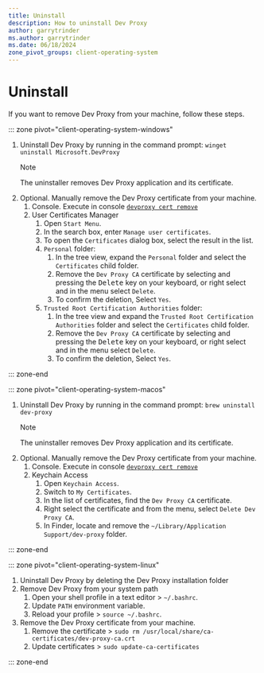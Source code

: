 ```yaml
---
title: Uninstall
description: How to uninstall Dev Proxy
author: garrytrinder
ms.author: garrytrinder
ms.date: 06/18/2024
zone_pivot_groups: client-operating-system
---
```


# Uninstall

If you want to remove Dev Proxy from your machine, follow these steps.

::: zone pivot="client-operating-system-windows"

1. Uninstall Dev Proxy by running in the command prompt: `winget uninstall Microsoft.DevProxy`
    > [!NOTE]
    > The uninstaller removes Dev Proxy application and its certificate.
1. Optional. Manually remove the Dev Proxy certificate from your machine.
    1. Console. Execute in console [`devproxy cert remove`](../technical-reference/cert-remove.md)
    1. User Certificates Manager
        1. Open `Start Menu`.
        1. In the search box, enter `Manage user certificates`.
        1. To open the `Certificates` dialog box, select the result in the list.
        1. `Personal` folder:
            1. In the tree view, expand the `Personal` folder and select the `Certificates` child folder.
            1. Remove the `Dev Proxy CA` certificate by selecting and pressing the <kbd>Delete</kbd> key on your keyboard, or right select and in the menu select `Delete`.
            1. To confirm the deletion, Select `Yes`.
        1. `Trusted Root Certification Authorities` folder:
            1. In the tree view and expand the `Trusted Root Certification Authorities` folder and select the `Certificates` child folder.
            1. Remove the `Dev Proxy CA` certificate by selecting and pressing the <kbd>Delete</kbd> key on your keyboard, or right select and in the menu select `Delete`.
            1. To confirm the deletion, Select `Yes`.

::: zone-end

::: zone pivot="client-operating-system-macos"

1. Uninstall Dev Proxy by running in the command prompt: `brew uninstall dev-proxy`
    > [!NOTE]
    > The uninstaller removes Dev Proxy application and its certificate.
1. Optional. Manually remove the Dev Proxy certificate from your machine.
    1. Console. Execute in console [`devproxy cert remove`](../technical-reference/cert-remove.md)
    1. Keychain Access
        1. Open `Keychain Access`.
        1. Switch to `My Certificates`.
        1. In the list of certificates, find the `Dev Proxy CA` certificate.
        1. Right select the certificate and from the menu, select `Delete Dev Proxy CA`.
        1. In Finder, locate and remove the `~/Library/Application Support/dev-proxy` folder.

::: zone-end

::: zone pivot="client-operating-system-linux"

1. Uninstall Dev Proxy by deleting the Dev Proxy installation folder
1. Remove Dev Proxy from your system path
    1. Open your shell profile in a text editor > `~/.bashrc`.
    1. Update `PATH` environment variable.
    1. Reload your profile > `source ~/.bashrc`.
1. Remove the Dev Proxy certificate from your machine.
    1. Remove the certificate > `sudo rm /usr/local/share/ca-certificates/dev-proxy-ca.crt`
    1. Update certificates > `sudo update-ca-certificates`

::: zone-end
